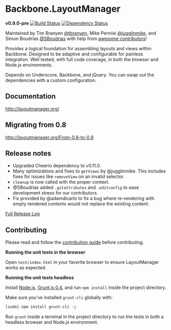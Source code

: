 Backbone.LayoutManager
======================

**v0.9.0-pre** [![Build
Status](https://travis-ci.org/tbranyen/backbone.layoutmanager.png?branch=wip)](https://travis-ci.org/tbranyen/backbone.layoutmanager)
[![Dependency Status](https://gemnasium.com/tbranyen/backbone.layoutmanager.png)](https://gemnasium.com/tbranyen/backbone.layoutmanager)

Maintained by Tim Branyen [@tbranyen](http://twitter.com/tbranyen), Mike
Pennisi [@jugglinmike](http://twitter.com/jugglinmike), and Simon Boudrias
[@SBoudrias](http://twitter.com/Vaxilart) with help from [awesome
contributors](https://github.com/tbranyen/backbone.layoutmanager/contributors)!

Provides a logical foundation for assembling layouts and views within Backbone.
Designed to be adaptive and configurable for painless integration.  Well
tested, with full code coverage, in both the browser and Node.js environments.

Depends on Underscore, Backbone, and jQuery.  You can swap out the dependencies
with a custom configuration.

## Documentation ##

http://layoutmanager.org/

## Migrating from 0.8 ##

http://layoutmanager.org/From-0.8-to-0.9

## Release notes ##

* Upgraded Cheerio dependency to v0.11.0.
* Many optimizations and fixes to `getViews` by @jugglinmike.  This includes
  fixes for issues like `removeView` on an invalid selector.
* `cleanup` is now called with the proper context.
* @SBoudrias added `.gitattributes` and `.editconfig` to ease development
  stress for our contributors.
* Fix provided by @adamdicarlo to fix a bug where re-rendering with
  empty rendered contents would not replace the existing content.

[Full Release
Log](https://github.com/tbranyen/backbone.layoutmanager/blob/master/changelog.md)

## Contributing ##

Please read and follow the [contribution
guide](https://github.com/tbranyen/backbone.layoutmanager/blob/master/contributing.md)
before contributing.

**Running the unit tests in the browser**

Open `test/index.html` in your favorite browser to ensure LayoutManager works
as expected.

**Running the unit tests headless**

Install [Node.js](http://nodejs.org), [Grunt.js 0.4](http://gruntjs.com), and
run `npm install` inside the project directory.

Make sure you've installed `grunt-cli` globally with:

``` bash
[sudo] npm install grunt-cli -g
```

Run `grunt` inside a terminal in the project directory to run the tests in both
a headless browser and Node.js environment.
